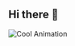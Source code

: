 ## Hi there 👋
![Cool Animation](https://media3.giphy.com/media/v1.Y2lkPTc5MGI3NjExZjFhZHhlMGdnb3VremZ2Yzg0Z3IycXBqMWRzMnU2eHJmZ25wa3V6MSZlcD12MV9pbnRlcm5hbF9naWZfYnlfaWQmY3Q9Zw/oktW1eBGpHOoM/giphy.gif)
<!--
**Akhil-Baki/Akhil-Baki** is a ✨ _special_ ✨ repository because its `README.md` (this file) appears on your GitHub profile.

Here are some ideas to get you started:

- 🔭 I’m currently working on ...
- 🌱 I’m currently learning ...
- 👯 I’m looking to collaborate on ...
- 🤔 I’m looking for help with ...
- 💬 Ask me about ...
- 📫 How to reach me: ...
- 😄 Pronouns: ...
- ⚡ Fun fact: ...
-->
